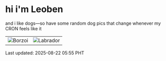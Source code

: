 # hi i'm Leoben

and i like dogs—so have some random dog pics that change whenever my CRON feels like it

|  |  |
|--------|----------|
| ![Borzoi](https://random-dog-vercel.vercel.app/api/random-borzoi?v=1755813329) | ![Labrador](https://random-dog-vercel.vercel.app/api/random-labrador?v=1755813329) |

Last updated: 2025-08-22 05:55 PHT
